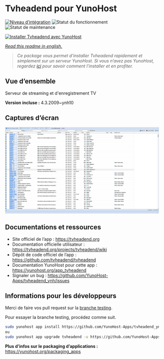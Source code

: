 <!--
N.B.: This README was automatically generated by https://github.com/YunoHost/apps/tree/master/tools/README-generator
It shall NOT be edited by hand.
-->

# Tvheadend pour YunoHost

[![Niveau d’intégration](https://dash.yunohost.org/integration/tvheadend.svg)](https://dash.yunohost.org/appci/app/tvheadend) ![Statut du fonctionnement](https://ci-apps.yunohost.org/ci/badges/tvheadend.status.svg) ![Statut de maintenance](https://ci-apps.yunohost.org/ci/badges/tvheadend.maintain.svg)

[![Installer Tvheadend avec YunoHost](https://install-app.yunohost.org/install-with-yunohost.svg)](https://install-app.yunohost.org/?app=tvheadend)

*[Read this readme in english.](./README.md)*

> *Ce package vous permet d’installer Tvheadend rapidement et simplement sur un serveur YunoHost.
Si vous n’avez pas YunoHost, regardez [ici](https://yunohost.org/#/install) pour savoir comment l’installer et en profiter.*

## Vue d’ensemble

Serveur de streaming et d'enregistrement TV

**Version incluse :** 4.3.2009~ynh10

## Captures d’écran

![Capture d’écran de Tvheadend](./doc/screenshots/overall_screenshot.png)

## Documentations et ressources

* Site officiel de l’app : <https://tvheadend.org>
* Documentation officielle utilisateur : <https://tvheadend.org/projects/tvheadend/wiki>
* Dépôt de code officiel de l’app : <https://github.com/tvheadend/tvheadend>
* Documentation YunoHost pour cette app : <https://yunohost.org/app_tvheadend>
* Signaler un bug : <https://github.com/YunoHost-Apps/tvheadend_ynh/issues>

## Informations pour les développeurs

Merci de faire vos pull request sur la [branche testing](https://github.com/YunoHost-Apps/tvheadend_ynh/tree/testing).

Pour essayer la branche testing, procédez comme suit.

``` bash
sudo yunohost app install https://github.com/YunoHost-Apps/tvheadend_ynh/tree/testing --debug
ou
sudo yunohost app upgrade tvheadend -u https://github.com/YunoHost-Apps/tvheadend_ynh/tree/testing --debug
```

**Plus d’infos sur le packaging d’applications :** <https://yunohost.org/packaging_apps>